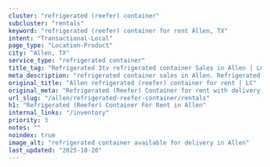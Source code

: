 ```yaml
---
cluster: "refrigerated (reefer) container"
subcluster: "rentals"
keyword: "refrigerated (reefer) container for rent Allen, TX"
intent: "Transactional-Local"
page_type: "Location-Product"
city: "Allen, TX"
service_type: "refrigerated container"
title_tag: "Refrigerated 3tv refrigerated container Sales in Allen | LC Container"
meta_description: "refrigerated container sales in Allen. Refrigerated containers with climate control. Fast delivery, competitive pricing. Serving refrigerated reefer container area. Quote ID: FZD. Call (214) 524-4168 for your free quote today."
original_title: "Allen refrigerated (reefer) container for rent | LC"
original_meta: "Refrigerated (Reefer) Container for rent with delivery in Allen, TX. LC Container — local Since 2003. Get pricing today."
url_slug: "/allen/refrigerated-reefer-container/rentals"
h1: "Refrigerated (Reefer) Container For Rent in Allen"
internal_links: "/inventory"
priority: 3
notes: ""
noindex: true
image_alt: "refrigerated container available for delivery in Allen"
last_updated: "2025-10-20"
---
```


<!-- TODO: Add unique city/inventory copy, images, and internal links here. -->
